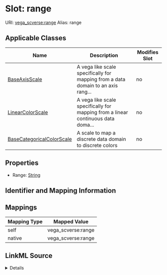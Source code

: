 

# Slot: range 



URI: [vega_scverse:range](https://w3id.org/scverse/vega-scverse/range)
Alias: range

<!-- no inheritance hierarchy -->





## Applicable Classes

| Name | Description | Modifies Slot |
| --- | --- | --- |
| [BaseAxisScale](BaseAxisScale.md) | A vega like scale specifically for mapping from a data domain to an axis rang... |  no  |
| [LinearColorScale](LinearColorScale.md) | A vega like scale specifically for mapping from a linear continuous data doma... |  no  |
| [BaseCategoricalColorScale](BaseCategoricalColorScale.md) | A scale to map a discrete data domain to discrete colors |  no  |







## Properties

* Range: [String](String.md)





## Identifier and Mapping Information








## Mappings

| Mapping Type | Mapped Value |
| ---  | ---  |
| self | vega_scverse:range |
| native | vega_scverse:range |




## LinkML Source

<details>
```yaml
name: range
alias: range
domain_of:
- BaseAxisScale
- LinearColorScale
- BaseCategoricalColorScale
range: string

```
</details>